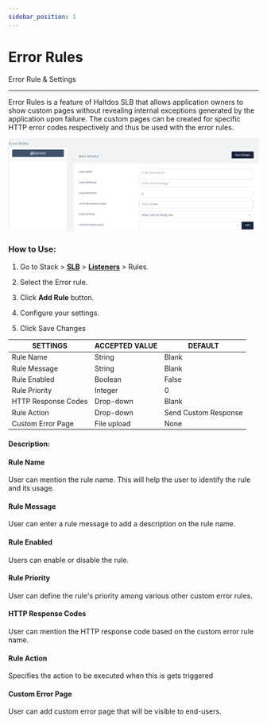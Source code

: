 ```yaml
---
sidebar_position: 1
---
```


# Error Rules
Error Rule & Settings

---

Error Rules is a feature of Haltdos SLB that allows application owners to show custom pages without revealing internal exceptions generated by the application upon failure. The custom pages can be created for specific HTTP error codes respectively and thus be used with the error rules.

![errorrules](/img/adc/v6/docs/errorrules.png)

### How to Use:

1. Go to Stack > [**SLB**](/enterprise/adc) > [**Listeners**](../listeners.md) > Rules.

2. Select the Error rule.

3. Click **Add Rule** button.

4. Configure your settings. 

5. Click Save Changes

| SETTINGS            | ACCEPTED VALUE | DEFAULT              |
|---------------------|----------------|----------------------|
| Rule Name           | String         | Blank                |
| Rule Message        | String         | Blank                |
| Rule Enabled        | Boolean        | False                |
| Rule Priority       | Integer        | 0                    |
| HTTP Response Codes | Drop-down      | Blank                |
| Rule Action         | Drop-down      | Send Custom Response |
| Custom Error Page   | File upload    | None                 |

#### Description:

#### Rule Name

User can mention the rule name. This will help the user to identify the rule and its usage.

#### Rule Message

User can enter a rule message to add a description on the rule name.

#### Rule Enabled

Users can enable or disable the rule.

#### Rule Priority

User can define the rule's priority among various other custom error rules.

#### HTTP Response Codes

User can mention the HTTP response code based on the custom error rule name.

#### Rule Action

Specifies the action to be executed when this is gets triggered

#### Custom Error Page

User can add custom error page that will be visible to end-users.